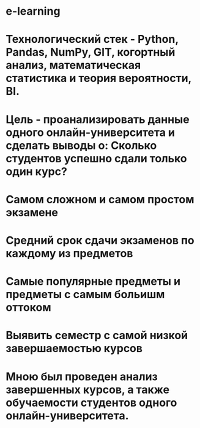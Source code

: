# e-learning
# Технологический стек -  Python, Pandas, NumPy, GIT, когортный анализ, математическая статистика и теория вероятности, BI.
# Цель - проанализировать данные одного онлайн-университета и сделать выводы о: Сколько студентов успешно сдали только один курс?
# Самом сложном и самом простом экзамене
# Средний срок сдачи экзаменов по каждому из предметов
# Самые популярные предметы и предметы с самым больишм оттоком
# Выявить семестр с самой низкой завершаемостью курсов
# Мною был проведен анализ завершенных курсов, а также обучаемости студентов одного онлайн-университета.

